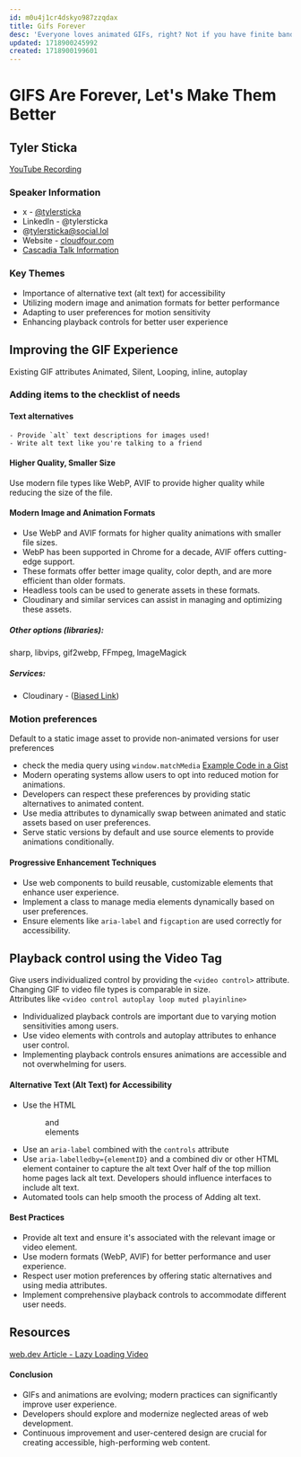 ```yaml
---
id: m0u4j1cr4dskyo987zzqdax
title: Gifs Forever
desc: 'Everyone loves animated GIFs, right? Not if you have finite bandwidth, a shaky network connection or motion sensitivity! But fear not… modern browsers make it easier than ever to level up our GIF game!'
updated: 1718900245992
created: 1718900199601
---
```


# GIFS Are Forever, Let's Make Them Better
## Tyler Sticka
[YouTube Recording](https://www.youtube.com/watch?v=VhOEcA-Ne44)


### Speaker Information
- x - [@tylersticka](https://twitter.com/tylersticka)
- LinkedIn - @tylersticka
- @tylersticka@social.lol
- Website - [cloudfour.com](https://cloudfour.com/) 
- [Cascadia Talk Information](https://cascadiajs.com/2024/talks/gifs-are-forever-lets-make-them-better)

### Key Themes
- Importance of alternative text (alt text) for accessibility
- Utilizing modern image and animation formats for better performance
- Adapting to user preferences for motion sensitivity
- Enhancing playback controls for better user experience


## Improving the GIF Experience
Existing GIF attributes
Animated, Silent, Looping, inline, autoplay
### Adding items to the checklist of needs
#### Text alternatives
    - Provide `alt` text descriptions for images used!
    - Write alt text like you're talking to a friend 

#### Higher Quality, Smaller Size
Use modern file types like WebP, AVIF to provide higher quality while reducing the size of the file.
#### Modern Image and Animation Formats
- Use WebP and AVIF formats for higher quality animations with smaller file sizes.
- WebP has been supported in Chrome for a decade, AVIF offers cutting-edge support.
- These formats offer better image quality, color depth, and are more efficient than older formats.
- Headless tools can be used to generate assets in these formats.
- Cloudinary and similar services can assist in managing and optimizing these assets.

##### Other options (libraries): 
sharp, libvips, gif2webp, FFmpeg, lmageMagick 

##### Services:
- Cloudinary - ([Biased Link](cloudfour.com/make))


### Motion preferences
Default to a static image asset to provide non-animated versions for user preferences
- check the media query using `window.matchMedia`
[Example Code in a Gist](gist.github.com/tylersticka)
- Modern operating systems allow users to opt into reduced motion for animations.
- Developers can respect these preferences by providing static alternatives to animated content.
- Use media attributes to dynamically swap between animated and static assets based on user preferences.
- Serve static versions by default and use source elements to provide animations conditionally.

#### Progressive Enhancement Techniques
- Use web components to build reusable, customizable elements that enhance user experience.
- Implement a class to manage media elements dynamically based on user preferences.
- Ensure elements like `aria-label` and `figcaption` are used correctly for accessibility.

## Playback control using the Video Tag
Give users individualized control by providing the 
`<video control>` attribute. Changing GIF to video file types is comparable in size.    
Attributes like `<video control autoplay loop muted playinline>`
- Individualized playback controls are important due to varying motion sensitivities among users.
- Use video elements with controls and autoplay attributes to enhance user control.
- Implementing playback controls ensures animations are accessible and not overwhelming for users.

#### Alternative Text (Alt Text) for Accessibility
- Use the HTML <figure>and <figcaption> elements
- Use an `aria-label` combined with the `controls` attribute
- Use `aria-labelledby={elementID}` and a combined div or other HTML element container to capture the alt text
Over half of the top million home pages lack alt text. Developers should influence interfaces to include alt text.
- Automated tools can help smooth the process of Adding alt text.

#### Best Practices
- Provide alt text and ensure it's associated with the relevant image or video element.
- Use modern formats (WebP, AVIF) for better performance and user experience.
- Respect user motion preferences by offering static alternatives and using media attributes.
- Implement comprehensive playback controls to accommodate different user needs.

## Resources
[web.dev Article - Lazy Loading Video](https://web.dev/articles/lazy-loading-video)

#### Conclusion
- GIFs and animations are evolving; modern practices can significantly improve user experience.
- Developers should explore and modernize neglected areas of web development.
- Continuous improvement and user-centered design are crucial for creating accessible, high-performing web content.